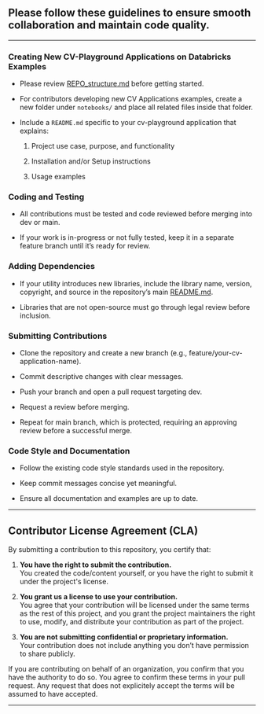 ## Please follow these guidelines to ensure smooth collaboration and maintain code quality.

--- 

### Creating New CV-Playground Applications on Databricks Examples
- Please review [REPO_structure.md](REPO_structure.md) before getting started.

- For contributors developing new CV Applications examples, create a new folder under `notebooks/` and place all related files inside that folder.

- Include a `README.md` specific to your cv-playground application that explains:

   1. Project use case, purpose, and functionality

   1. Installation and/or Setup instructions

   1. Usage examples

### Coding and Testing
- All contributions must be tested and code reviewed before merging into dev or main.

- If your work is in-progress or not fully tested, keep it in a separate feature branch until it’s ready for review.

### Adding Dependencies
- If your utility introduces new libraries, include the library name, version, copyright, and source in the repository’s main [README.md](README.md).

- Libraries that are not open-source must go through legal review before inclusion.

### Submitting Contributions
- Clone the repository and create a new branch (e.g., feature/your-cv-application-name).

- Commit descriptive changes with clear messages.

- Push your branch and open a pull request targeting dev.

- Request a review before merging.

- Repeat for main branch, which is protected, requiring an approving review before a successful merge.

### Code Style and Documentation
- Follow the existing code style standards used in the repository.

- Keep commit messages concise yet meaningful.

- Ensure all documentation and examples are up to date.   

---   

## Contributor License Agreement (CLA)

By submitting a contribution to this repository, you certify that:

1. **You have the right to submit the contribution.**  
   You created the code/content yourself, or you have the right to submit it under the project's license.

2. **You grant us a license to use your contribution.**  
   You agree that your contribution will be licensed under the same terms as the rest of this project, and you grant the project maintainers the right to use, modify, and distribute your contribution as part of the project.

3. **You are not submitting confidential or proprietary information.**  
   Your contribution does not include anything you don’t have permission to share publicly.

If you are contributing on behalf of an organization, you confirm that you have the authority to do so. You agree to confirm these terms in your pull request. Any request that does not explicitely accept the terms will be assumed to have accepted. 

---   
